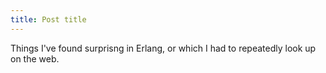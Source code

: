 ```yaml
---
title: Post title
---
```


Things I've found surprisng in Erlang, or which I had to repeatedly look up on
the web.



